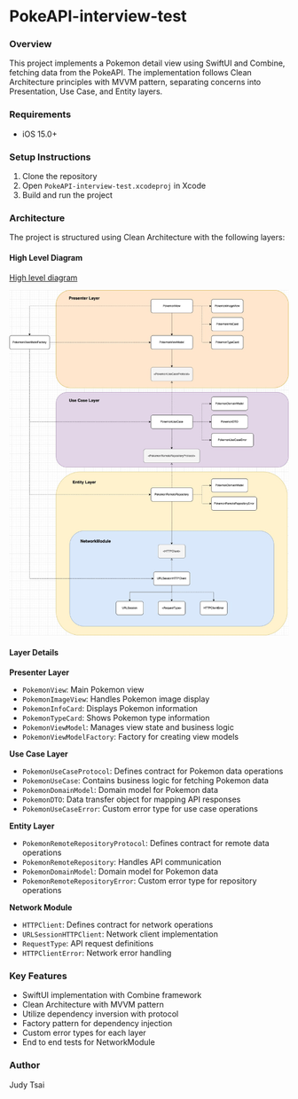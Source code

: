 # PokeAPI-interview-test

### Overview
This project implements a Pokemon detail view using SwiftUI and Combine, fetching data from the PokeAPI. The implementation follows Clean Architecture principles with MVVM pattern, separating concerns into Presentation, Use Case, and Entity layers.

### Requirements

- iOS 15.0+

### Setup Instructions

1. Clone the repository
2. Open `PokeAPI-interview-test.xcodeproj` in Xcode
3. Build and run the project

### Architecture
The project is structured using Clean Architecture with the following layers:

#### High Level Diagram
[High level diagram](https://drive.google.com/drive/folders/15rIacsO6dAGqoUKn4hbONUlW1gptQaCV?usp=sharing)

![High level diagram](Images/LINE_GO_PokeAPI_Diagram.jpg)

#### Layer Details

**Presenter Layer**

- `PokemonView`: Main Pokemon view
- `PokemonImageView`: Handles Pokemon image display
- `PokemonInfoCard`: Displays Pokemon information
- `PokemonTypeCard`: Shows Pokemon type information
- `PokemonViewModel`: Manages view state and business logic
- `PokemonViewModelFactory`: Factory for creating view models

**Use Case Layer**

- `PokemonUseCaseProtocol`: Defines contract for Pokemon data operations
- `PokemonUseCase`: Contains business logic for fetching Pokemon data
- `PokemonDomainModel`: Domain model for Pokemon data
- `PokemonDTO`: Data transfer object for mapping API responses
- `PokemonUseCaseError`: Custom error type for use case operations

**Entity Layer**

- `PokemonRemoteRepositoryProtocol`: Defines contract for remote data operations
- `PokemonRemoteRepository`: Handles API communication
- `PokemonDomainModel`: Domain model for Pokemon data
- `PokemonRemoteRepositoryError`: Custom error type for repository operations

**Network Module**

- `HTTPClient`: Defines contract for network operations
- `URLSessionHTTPClient`: Network client implementation
- `RequestType`: API request definitions
- `HTTPClientError`: Network error handling

### Key Features

- SwiftUI implementation with Combine framework
- Clean Architecture with MVVM pattern
- Utilize dependency inversion with protocol
- Factory pattern for dependency injection
- Custom error types for each layer
- End to end tests for NetworkModule



### Author
Judy Tsai